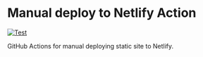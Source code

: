 # Manual deploy to Netlify Action

[![Test](https://github.com/ghacts/manual-deploy-to-netlify/actions/workflows/test.yml/badge.svg)](https://github.com/ghacts/manual-deploy-to-netlify/actions/workflows/test.yml)

GitHub Actions for manual deploying static site to Netlify.
